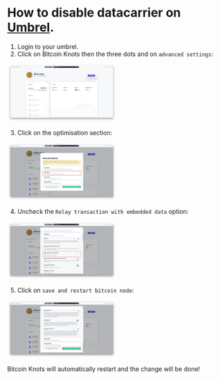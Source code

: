 How to disable datacarrier on [Umbrel](https://umbrel.com).
===

1. Login to your umbrel.
2. Click on Bitcoin Knots then the three dots and on `advanced settings`:

<img src="../pictures/1-umbrel.png" width="50%" height="50%" />

3. Click on the optimisation section:

<img src="../pictures/2-umbrel.png" width="50%" height="50%" />

4. Uncheck the `Relay transaction with embedded data` option:

<img src="../pictures/3-umbrel.png" width="50%" height="50%" />

5. Click on `save and restart bitcoin node`:

<img src="../pictures/4-umbrel.png" width="50%" height="50%" />

Bitcoin Knots will automatically restart and the change will be done!